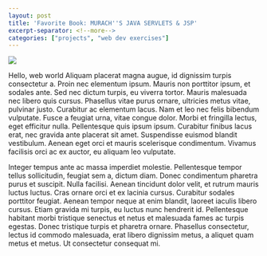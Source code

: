 ```yaml
---
layout: post
title: 'Favorite Book: MURACH''S JAVA SERVLETS & JSP'
excerpt-separator: <!--more-->
categories: ["projects", "web dev exercises"]
---
```


<div class="post-image-right">
  <img src="https://www.aubookstore.com/images/product/medium/10422.jpg">
</div>

Hello, web world
Aliquam placerat magna augue, id dignissim turpis consectetur a. Proin nec elementum ipsum. Mauris non porttitor ipsum, et sodales ante. Sed nec dictum turpis, eu viverra tortor. Mauris malesuada nec libero quis cursus. Phasellus vitae purus ornare, ultricies metus vitae, pulvinar justo. Curabitur ac elementum lacus. Nam et leo nec felis bibendum vulputate. Fusce a feugiat urna, vitae congue dolor. Morbi et fringilla lectus, eget efficitur nulla. Pellentesque quis ipsum ipsum. Curabitur finibus lacus erat, nec gravida ante placerat sit amet. Suspendisse euismod blandit vestibulum. Aenean eget orci et mauris scelerisque condimentum. Vivamus facilisis orci ac ex auctor, eu aliquam leo vulputate.

Integer tempus ante ac massa imperdiet molestie. Pellentesque tempor tellus sollicitudin, feugiat sem a, dictum diam. Donec condimentum pharetra purus et suscipit. Nulla facilisi. Aenean tincidunt dolor velit, et rutrum mauris luctus luctus. Cras ornare orci et ex lacinia cursus. Curabitur sodales porttitor feugiat. Aenean tempor neque at enim blandit, laoreet iaculis libero cursus. Etiam gravida mi turpis, eu luctus nunc hendrerit id. Pellentesque habitant morbi tristique senectus et netus et malesuada fames ac turpis egestas. Donec tristique turpis et pharetra ornare. Phasellus consectetur, lectus id commodo malesuada, erat libero dignissim metus, a aliquet quam metus et metus. Ut consectetur consequat mi.
